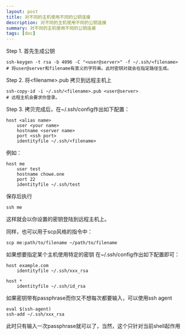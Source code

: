 ```yaml
---
layout: post
title: 对不同的主机使用不同的公钥连接
description: 对不同的主机使用不同的公钥连接
summary: 对不同的主机使用不同的公钥连接
tags: [doc]
---
```



Step 1. 首先生成公钥
```
ssh-keygen -t rsa -b 4096 -C "<user@server>" -f ~/.ssh/<filename>
# 将user@server和filename有意义的字符串。此时密钥对就会在指定路径生成。
```
Step 2. 将\<filename\>.pub 拷贝到远程主机上
```
ssh-copy-id -i ~/.ssh/<filename>.pub <user@server>
# 远程主机会要求你登录。
```
Step 3. 拷贝完成后，在~/.ssh/config作出如下配置：
```
host <alias name>
    user <your name>
    hostname <server name>
    port <ssh port>
    identityfile ~/.ssh/<filename>
```
例如：
```
host me
    user test
    hostname chowe.one
    port 22
    identityfile ~/.ssh/test
```
保存后执行
```
ssh me
```
这样就会以你设置的密钥登陆到远程主机上。

同样，也可以用于scp风格的指令中：
```
scp me:path/to/filename ~/path/to/filename
```

如果想要指定某个主机使用特定的密钥
在~/.ssh/config作出如下配置即可：
```
host example.com
    identityfile ~/.ssh/xxx_rsa

host *
    identityfile ~/.ssh/id_rsa
```

如果密钥带有passphrase而你又不想每次都要输入，可以使用ssh agent
```
eval $(ssh-agent)
ssh-add ~/.ssh/xxx_rsa
```
此时只有输入一次passphrase就可以了，当然，这个只针对当前shell起作用
